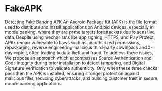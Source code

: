# FakeAPK
Detecting Fake Banking APK 
An Android Package Kit (APK) is the file format used to distribute and install applications on Android devices, especially in mobile banking, where they are prime targets for attackers due to sensitive data. Despite using mechanisms like app signing, HTTPS, and Play Protect, APKs remain vulnerable to flaws such as unauthorized permissions, repackaging, reverse engineering,malicious third-party downloads and 0-day exploit, often leading to data theft and fraud. To address these issues, We propose an approach which encompasses Source Authentication and Code integrity during prior installation to detect tampering, and Digital Signature Verification to validate authenticity. Only when these three checks pass then the APK is installed, ensuring stronger protection against malicious files, reducing cyberattacks, and building customer trust in secure mobile banking applications.
